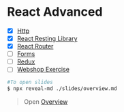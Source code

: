 # React Advanced

- [X] [Http](./slides/react-http.md)
- [X] [React Resting Library](./slides/react-rtl.md)
- [X] [React Router](./slides/react-router.md)
- [ ] [Forms](./slides/react-forms.md)
- [ ] [Redux](./slides/react-redux.md)
- [ ] [Webshop Exercise](./slides/react-webshop.md)

```bash
#To open slides
$ npx reveal-md ./slides/overview.md
```

> Open [Overview](./slides/overview.md)
